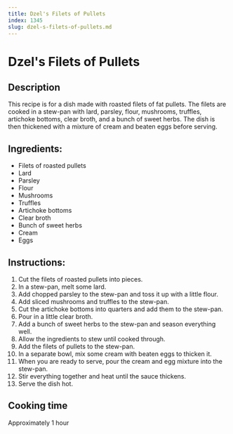 ```yaml
---
title: Dzel's Filets of Pullets
index: 1345
slug: dzel-s-filets-of-pullets.md
---
```


# Dzel's Filets of Pullets

## Description
This recipe is for a dish made with roasted filets of fat pullets. The filets are cooked in a stew-pan with lard, parsley, flour, mushrooms, truffles, artichoke bottoms, clear broth, and a bunch of sweet herbs. The dish is then thickened with a mixture of cream and beaten eggs before serving.

## Ingredients:
- Filets of roasted pullets
- Lard
- Parsley
- Flour
- Mushrooms
- Truffles
- Artichoke bottoms
- Clear broth
- Bunch of sweet herbs
- Cream
- Eggs

## Instructions:
1. Cut the filets of roasted pullets into pieces.
2. In a stew-pan, melt some lard.
3. Add chopped parsley to the stew-pan and toss it up with a little flour.
4. Add sliced mushrooms and truffles to the stew-pan.
5. Cut the artichoke bottoms into quarters and add them to the stew-pan.
6. Pour in a little clear broth.
7. Add a bunch of sweet herbs to the stew-pan and season everything well.
8. Allow the ingredients to stew until cooked through.
9. Add the filets of pullets to the stew-pan.
10. In a separate bowl, mix some cream with beaten eggs to thicken it.
11. When you are ready to serve, pour the cream and egg mixture into the stew-pan.
12. Stir everything together and heat until the sauce thickens.
13. Serve the dish hot.

## Cooking time
Approximately 1 hour